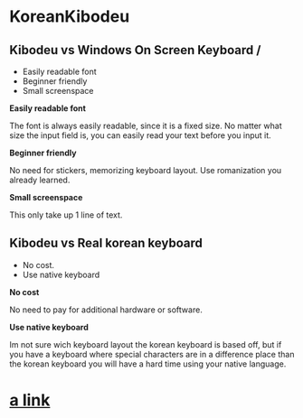 # KoreanKibodeu

## Kibodeu vs Windows On Screen Keyboard /

- Easily readable font
- Beginner friendly
- Small screenspace


**Easily readable font**

The font is always easily readable, since it is a fixed size. No matter what size the input field is, you can easily read your text before you input it.

**Beginner friendly**

No need for stickers, memorizing keyboard layout. Use romanization you already learned.

**Small screenspace**

This only take up 1 line of text.

## Kibodeu vs Real korean keyboard

- No cost. 
- Use native keyboard

**No cost**

No need to pay for additional hardware or software.

**Use native keyboard**

Im not sure wich keyboard layout the korean keyboard is based off, but if you have a keyboard where special characters are in a difference place than the korean keyboard you will have a hard time using your native language. 

# [a link](https://www.google.com/)
